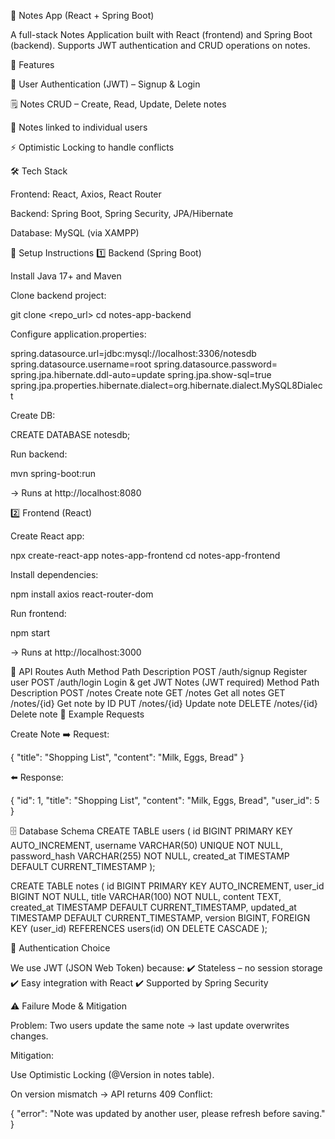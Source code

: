 📝 Notes App (React + Spring Boot)

A full-stack Notes Application built with React (frontend) and Spring Boot (backend).
Supports JWT authentication and CRUD operations on notes.

🚀 Features

🔐 User Authentication (JWT) – Signup & Login

🗒️ Notes CRUD – Create, Read, Update, Delete notes

👤 Notes linked to individual users

⚡ Optimistic Locking to handle conflicts

🛠️ Tech Stack

Frontend: React, Axios, React Router

Backend: Spring Boot, Spring Security, JPA/Hibernate

Database: MySQL (via XAMPP)

📌 Setup Instructions
1️⃣ Backend (Spring Boot)

Install Java 17+ and Maven

Clone backend project:

git clone <repo_url>
cd notes-app-backend


Configure application.properties:

spring.datasource.url=jdbc:mysql://localhost:3306/notesdb
spring.datasource.username=root
spring.datasource.password=
spring.jpa.hibernate.ddl-auto=update
spring.jpa.show-sql=true
spring.jpa.properties.hibernate.dialect=org.hibernate.dialect.MySQL8Dialect


Create DB:

CREATE DATABASE notesdb;


Run backend:

mvn spring-boot:run


→ Runs at http://localhost:8080

2️⃣ Frontend (React)

Create React app:

npx create-react-app notes-app-frontend
cd notes-app-frontend


Install dependencies:

npm install axios react-router-dom


Run frontend:

npm start


→ Runs at http://localhost:3000

🔗 API Routes
Auth
Method	Path	Description
POST	/auth/signup	Register user
POST	/auth/login	Login & get JWT
Notes (JWT required)
Method	Path	Description
POST	/notes	Create note
GET	/notes	Get all notes
GET	/notes/{id}	Get note by ID
PUT	/notes/{id}	Update note
DELETE	/notes/{id}	Delete note
📩 Example Requests

Create Note
➡️ Request:

{
  "title": "Shopping List",
  "content": "Milk, Eggs, Bread"
}


⬅️ Response:

{
  "id": 1,
  "title": "Shopping List",
  "content": "Milk, Eggs, Bread",
  "user_id": 5
}

🗄️ Database Schema
CREATE TABLE users (
    id BIGINT PRIMARY KEY AUTO_INCREMENT,
    username VARCHAR(50) UNIQUE NOT NULL,
    password_hash VARCHAR(255) NOT NULL,
    created_at TIMESTAMP DEFAULT CURRENT_TIMESTAMP
);

CREATE TABLE notes (
    id BIGINT PRIMARY KEY AUTO_INCREMENT,
    user_id BIGINT NOT NULL,
    title VARCHAR(100) NOT NULL,
    content TEXT,
    created_at TIMESTAMP DEFAULT CURRENT_TIMESTAMP,
    updated_at TIMESTAMP DEFAULT CURRENT_TIMESTAMP,
    version BIGINT,
    FOREIGN KEY (user_id) REFERENCES users(id) ON DELETE CASCADE
);

🔐 Authentication Choice

We use JWT (JSON Web Token) because:
✔️ Stateless – no session storage
✔️ Easy integration with React
✔️ Supported by Spring Security

⚠️ Failure Mode & Mitigation

Problem: Two users update the same note → last update overwrites changes.

Mitigation:

Use Optimistic Locking (@Version in notes table).

On version mismatch → API returns 409 Conflict:

{ "error": "Note was updated by another user, please refresh before saving." }

